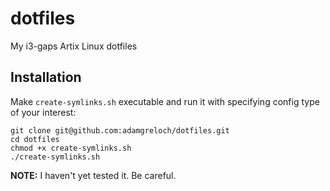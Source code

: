 # dotfiles

My i3-gaps Artix Linux dotfiles

## Installation

Make `create-symlinks.sh` executable and run it with specifying config type of
your interest:

```
git clone git@github.com:adamgreloch/dotfiles.git
cd dotfiles
chmod +x create-symlinks.sh
./create-symlinks.sh
```

**NOTE:** I haven't yet tested it. Be careful.

